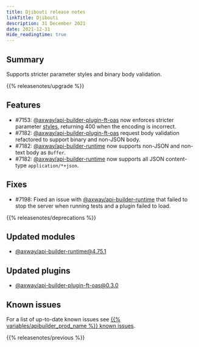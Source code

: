 ```yaml
---
title: Djibouti release notes
linkTitle: Djibouti
description: 31 December 2021
date: 2021-12-31
Hide_readingtime: true
---
```

## Summary

Supports stricter parameter styles and binary body validation.

{{% releasenotes/upgrade %}}

## Features

* #7153: [@axway/api-builder-plugin-ft-oas](https://www.npmjs.com/package/@axway/api-builder-plugin-ft-oas) now enforces stricter parameter [styles](https://github.com/OAI/OpenAPI-Specification/blob/main/versions/3.0.3.md#style-values), returning 400 when the encoding is incorrect.
* #7182: [@axway/api-builder-plugin-ft-oas](https://www.npmjs.com/package/@axway/api-builder-plugin-ft-oas) request body validation refactored to support binary and non-JSON body.
* #7182: [@axway/api-builder-runtime](https://www.npmjs.com/package/@axway/api-builder-runtime) now supports non-JSON and non-text body as `Buffer`.
* #7182: [@axway/api-builder-runtime](https://www.npmjs.com/package/@axway/api-builder-runtime) now supports all JSON content-type `application/*+json`.

## Fixes

* #7198: Fixed an issue with [@axway/api-builder-runtime](https://www.npmjs.com/package/@axway/api-builder-runtime) that failed to stop the server when running tests and a plugin failed to load.

{{% releasenotes/deprecations %}}

## Updated modules

* [@axway/api-builder-runtime@4.75.1](https://www.npmjs.com/package/@axway/api-builder-runtime/v/4.75.1)

## Updated plugins

* [@axway/api-builder-plugin-ft-oas@0.3.0](https://www.npmjs.com/package/@axway/api-builder-plugin-ft-oas/v/0.3.0)

## Known issues

For a list of up-to-date known issues see [{{% variables/apibuilder_prod_name %}} known issues](/docs/known_issues/).

{{% releasenotes/previous %}}
